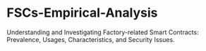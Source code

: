 # FSCs-Empirical-Analysis
Understanding and Investigating Factory-related Smart Contracts: Prevalence, Usages, Characteristics, and Security Issues.
